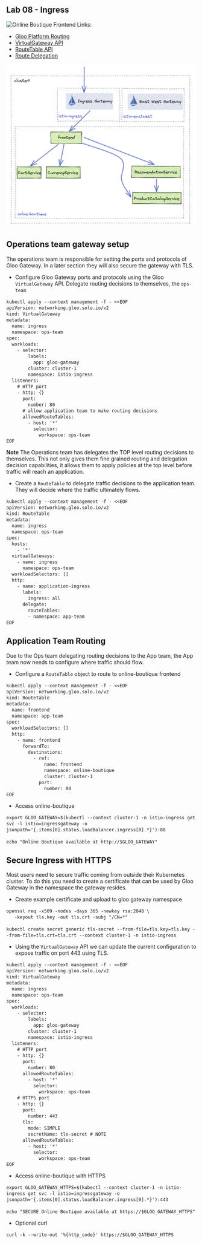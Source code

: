 ## Lab 08 - Ingress <a name="lab-08---ingress-"></a>


![Online Boutique Frontend](images/online-boutique-frontend-1.png)
Links:
- [Gloo Platform Routing](https://docs.solo.io/gloo-mesh-enterprise/latest/routing/)
- [VirtualGateway API](https://docs.solo.io/gloo-mesh-enterprise/latest/reference/api/virtual_gateway/)
- [RouteTable API](https://docs.solo.io/gloo-mesh-enterprise/latest/reference/api/route_table/)
- [Route Delegation](https://docs.solo.io/gloo-mesh-enterprise/latest/routing/rt-delegation/)

![Ingress Traffic](images/ingress.png)

## Operations team gateway setup

The operations team is responsible for setting the ports and protocols of Gloo Gateway. In a later section they will also secure the gateway with TLS.

* Configure Gloo Gateway ports and protocols using the Gloo `VirtualGateway` API. Delegate routing decisions to themselves, the `ops-team`
```shell
kubectl apply --context management -f - <<EOF
apiVersion: networking.gloo.solo.io/v2
kind: VirtualGateway
metadata:
  name: ingress
  namespace: ops-team
spec:
  workloads:
    - selector:
        labels:
          app: gloo-gateway
        cluster: cluster-1
        namespace: istio-ingress
  listeners: 
    # HTTP port
    - http: {}
      port:
        number: 80
      # allow application team to make routing decisions
      allowedRouteTables:
        - host: '*'
          selector:
            workspace: ops-team
EOF
```

**Note** The Operations team has delegates the TOP level routing decisions to themselves. This not only gives them fine grained routing and delegation decision capabilities, it allows them to apply policies at the top level before traffic will reach an application.

* Create a `RouteTable` to delegate traffic decisions to the application team. They will decide where the traffic ultimately flows. 
```shell
kubectl apply --context management -f - <<EOF
apiVersion: networking.gloo.solo.io/v2
kind: RouteTable
metadata:
  name: ingress
  namespace: ops-team
spec:
  hosts:
    - '*'
  virtualGateways:
    - name: ingress
      namespace: ops-team
  workloadSelectors: []
  http:
    - name: application-ingress
      labels:
        ingress: all
      delegate:
        routeTables:
        - namespace: app-team
EOF
```

## Application Team Routing

Due to the Ops team delegating routing decisions to the App team, the App team now needs to configure where traffic should flow.

* Configure a `RouteTable` object to route to online-boutique frontend
```shell
kubectl apply --context management -f - <<EOF
apiVersion: networking.gloo.solo.io/v2
kind: RouteTable
metadata:
  name: frontend
  namespace: app-team
spec:
  workloadSelectors: []
  http:
    - name: frontend
      forwardTo:
        destinations:
          - ref:
              name: frontend
              namespace: online-boutique
              cluster: cluster-1
            port:
              number: 80
EOF
```
* Access online-boutique
```shell
export GLOO_GATEWAY=$(kubectl --context cluster-1 -n istio-ingress get svc -l istio=ingressgateway -o jsonpath='{.items[0].status.loadBalancer.ingress[0].*}'):80

echo "Online Boutique available at http://$GLOO_GATEWAY"
```

## Secure Ingress with HTTPS

Most users need to secure traffic coming from outside their Kubernetes cluster. To do this you need to create a certificate that can be used by Gloo Gateway in the namespace the gateway resides. 

* Create example certificate and upload to gloo gateway namespace
```shell
openssl req -x509 -nodes -days 365 -newkey rsa:2048 \
   -keyout tls.key -out tls.crt -subj "/CN=*"

kubectl create secret generic tls-secret --from-file=tls.key=tls.key --from-file=tls.crt=tls.crt --context cluster-1 -n istio-ingress
```

* Using the `VirtualGateway` API we can update the current configuration to expose traffic on port 443 using TLS.
```shell
kubectl apply --context management -f - <<EOF
apiVersion: networking.gloo.solo.io/v2
kind: VirtualGateway
metadata:
  name: ingress
  namespace: ops-team
spec:
  workloads:
    - selector:
        labels:
          app: gloo-gateway
        cluster: cluster-1
        namespace: istio-ingress
  listeners: 
    # HTTP port
    - http: {}
      port:
        number: 80
      allowedRouteTables:
        - host: '*'
          selector:
            workspace: ops-team
    # HTTPS port
    - http: {}
      port:
        number: 443
      tls:
        mode: SIMPLE
        secretName: tls-secret # NOTE
      allowedRouteTables:
        - host: '*'
          selector:
            workspace: ops-team
EOF
```

* Access online-boutique with HTTPS
```shell
export GLOO_GATEWAY_HTTPS=$(kubectl --context cluster-1 -n istio-ingress get svc -l istio=ingressgateway -o jsonpath='{.items[0].status.loadBalancer.ingress[0].*}'):443

echo "SECURE Online Boutique available at https://$GLOO_GATEWAY_HTTPS"
```

* Optional curl
```shell
curl -k --write-out '%{http_code}' https://$GLOO_GATEWAY_HTTPS
```
